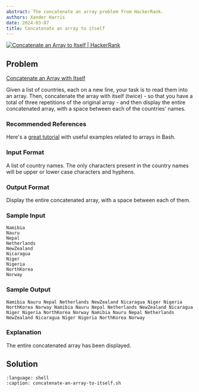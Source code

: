 ```yaml
---
abstract: The concatenate an array problem from HackerRank.
authors: Xander Harris
date: 2024-03-07
title: Concatenate an array to itself
---
```


[![Concatenate an Array to Itself | HackerRank](https://img.shields.io/badge/HackerRank-green?style=for-the-badge&logo=hackerrank&label=count%20the%20number%20of%20elements%20in%20an%20array)](https://www.hackerrank.com/challenges/bash-tutorials-read-in-an-array/)

## Problem

[Concatenate an Array with Itself](https://www.hackerrank.com/challenges/bash-tutorials-concatenate-an-array-with-itself/problem?isFullScreen=true)

Given a list of countries, each on a new line, your task is to read them into
an array. Then, concatenate the array with itself (twice) - so that you have a
total of three repetitions of the original array - and then display the entire
concatenated array, with a space between each of the countries' names.

### Recommended References

Here's a
[great tutorial](http://www.thegeekstuff.com/2010/06/bash-array-tutorial/)
with useful examples related to arrays in Bash.

### Input Format

A list of country names. The only characters present in the country names
will be upper or lower case characters and hyphens.

### Output Format

Display the entire concatenated array, with a space between each of them.

### Sample Input

```{code-block} shell
Namibia
Nauru
Nepal
Netherlands
NewZealand
Nicaragua
Niger
Nigeria
NorthKorea
Norway
```

### Sample Output

```{code-block} shell
Namibia Nauru Nepal Netherlands NewZealand Nicaragua Niger Nigeria NorthKorea Norway Namibia Nauru Nepal Netherlands NewZealand Nicaragua Niger Nigeria NorthKorea Norway Namibia Nauru Nepal Netherlands NewZealand Nicaragua Niger Nigeria NorthKorea Norway
```

### Explanation

The entire concatenated array has been displayed.

## Solution

```{literalinclude} concatenate-an-array-to-itself.sh
:language: shell
:caption: concatenate-an-array-to-itself.sh
```

```{index} arrays; concatenation
```
